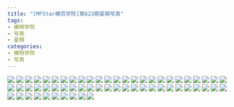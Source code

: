 ```yaml
---
title: "[MFStar模范学院]第623期星萌写真"
tags: 
- 模特学院
- 写真
- 星萌
categories:
- 模特学院
- 写真
---
```


![](https://img.ilovese.xyz/1734717784882.webp)
![](https://img.ilovese.xyz/1734717786620.webp)
![](https://img.ilovese.xyz/1734717787909.webp)
![](https://img.ilovese.xyz/1734717789715.webp)
![](https://img.ilovese.xyz/1734717791536.webp)
![](https://img.ilovese.xyz/1734717793291.webp)
![](https://img.ilovese.xyz/1734717795086.webp)
![](https://img.ilovese.xyz/1734717796264.webp)
![](https://img.ilovese.xyz/1734717797984.webp)
![](https://img.ilovese.xyz/1734717799884.webp)
![](https://img.ilovese.xyz/1734717801582.webp)
![](https://img.ilovese.xyz/1734717803585.webp)
![](https://img.ilovese.xyz/1734717804981.webp)
![](https://img.ilovese.xyz/1734717806232.webp)
![](https://img.ilovese.xyz/1734717807514.webp)
![](https://img.ilovese.xyz/1734717809272.webp)
![](https://img.ilovese.xyz/1734717811118.webp)
![](https://img.ilovese.xyz/1734717812857.webp)
![](https://img.ilovese.xyz/1734717814289.webp)
![](https://img.ilovese.xyz/1734717815586.webp)
![](https://img.ilovese.xyz/1734717817289.webp)
![](https://img.ilovese.xyz/1734717819355.webp)
![](https://img.ilovese.xyz/1734717820959.webp)
![](https://img.ilovese.xyz/1734717822285.webp)
![](https://img.ilovese.xyz/1734717824114.webp)
![](https://img.ilovese.xyz/1734717825768.webp)
![](https://img.ilovese.xyz/1734717827163.webp)
![](https://img.ilovese.xyz/1734717828879.webp)
![](https://img.ilovese.xyz/1734717830060.webp)
![](https://img.ilovese.xyz/1734717831325.webp)
![](https://img.ilovese.xyz/1734717833105.webp)
![](https://img.ilovese.xyz/1734717834577.webp)
![](https://img.ilovese.xyz/1734717835979.webp)
![](https://img.ilovese.xyz/1734717837669.webp)
![](https://img.ilovese.xyz/1734717839624.webp)
![](https://img.ilovese.xyz/1734717841030.webp)
![](https://img.ilovese.xyz/1734717842476.webp)
![](https://img.ilovese.xyz/1734717843717.webp)
![](https://img.ilovese.xyz/1734717845465.webp)
![](https://img.ilovese.xyz/1734717847071.webp)
![](https://img.ilovese.xyz/1734717848817.webp)
![](https://img.ilovese.xyz/1734717850747.webp)
![](https://img.ilovese.xyz/1734717852428.webp)
![](https://img.ilovese.xyz/1734717854280.webp)
![](https://img.ilovese.xyz/1734717856040.webp)
![](https://img.ilovese.xyz/1734717857817.webp)
![](https://img.ilovese.xyz/1734717859442.webp)
![](https://img.ilovese.xyz/1734717861179.webp)
![](https://img.ilovese.xyz/1734717862762.webp)
![](https://img.ilovese.xyz/1734717864008.webp)
![](https://img.ilovese.xyz/1734717865592.webp)
![](https://img.ilovese.xyz/1734717867243.webp)
![](https://img.ilovese.xyz/1734717868710.webp)
![](https://img.ilovese.xyz/1734717870209.webp)
![](https://img.ilovese.xyz/1734717871970.webp)
![](https://img.ilovese.xyz/1734717873796.webp)
![](https://img.ilovese.xyz/1734717875369.webp)
![](https://img.ilovese.xyz/1734717876708.webp)
![](https://img.ilovese.xyz/1734717878469.webp)
![](https://img.ilovese.xyz/1734717880072.webp)
